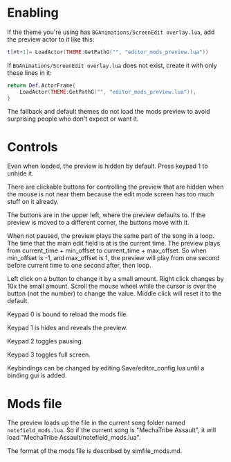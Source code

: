 # Enabling

If the theme you're using has ```BGAnimations/ScreenEdit overlay.lua```, add
the preview actor to it like this:
```lua
t[#t+1]= LoadActor(THEME:GetPathG("", "editor_mods_preview.lua"))
```

If ```BGAnimations/ScreenEdit overlay.lua``` does not exist, create it with
only these lines in it:
```lua
return Def.ActorFrame{
	LoadActor(THEME:GetPathG("", "editor_mods_preview.lua")),
}
```

The fallback and default themes do not load the mods preview to avoid
surprising people who don't expect or want it.


# Controls

Even when loaded, the preview is hidden by default.  Press keypad 1 to unhide
it.

There are clickable buttons for controlling the preview that are hidden when
the mouse is not near them because the edit mode screen has too much stuff on
it already.

The buttons are in the upper left, where the preview defaults to.  If the
preview is moved to a different corner, the buttons move with it.

When not paused, the preview plays the same part of the song in a loop.
The time that the main edit field is at is the current time.  The preview
plays from current_time + min_offset to current_time + max_offset.  So when
min_offset is -1, and max_offset is 1, the preview will play from one second
before current time to one second after, then loop.

Left click on a button to change it by a small amount.  Right click changes
by 10x the small amount.  Scroll the mouse wheel while the cursor is over the
button (not the number) to change the value.  Middle click will reset it to
the default.

Keypad 0 is bound to reload the mods file.

Keypad 1 is hides and reveals the preview.

Keypad 2 toggles pausing.

Keypad 3 toggles full screen.

Keybindings can be changed by editing Save/editor_config.lua until a binding
gui is added.


# Mods file

The preview loads up the file in the current song folder named
```notefield_mods.lua```.  So if the current song is "MechaTribe Assault",
it will load "MechaTribe Assault/notefield_mods.lua".

The format of the mods file is described by simfile_mods.md.
